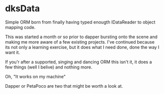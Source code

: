 dksData
=======

Simple ORM born from finally having typed enougth IDataReader to object mapping code.

This was started a month or so prior to dapper bursting onto the scene and making me more aware of a few existing projects.
I've continued because its not only a learning exercise, but it does what I need done, done the way I want it.

If you'r after a supported, singing and dancing ORM this isn't it, it does a few things (well I belive) and nothing more.

Oh, "It works on my machine"

Dapper or PetaPoco are two that might be worth a look at.
